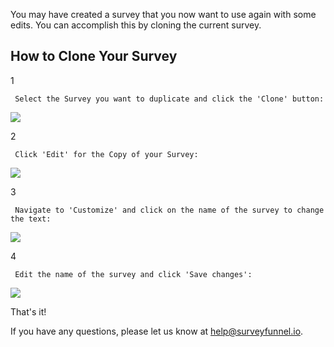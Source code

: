You may have created a survey that you now want to use again with some edits.
You can accomplish this by cloning the current survey.

## How to Clone Your Survey

1

     Select the Survey you want to duplicate and click the 'Clone' button: 

![](https://d33v4339jhl8k0.cloudfront.net/docs/assets/53974d6ce4b0c76107b109d1/images/59691f3e042863033a1b2077/file-bqo9J2t2Zl.png)

2

     Click 'Edit' for the Copy of your Survey: 

![](https://d33v4339jhl8k0.cloudfront.net/docs/assets/53974d6ce4b0c76107b109d1/images/59691fd82c7d3a73488b2020/file-YNriI31oGw.png)

3

     Navigate to 'Customize' and click on the name of the survey to change the text: 

![](https://d33v4339jhl8k0.cloudfront.net/docs/assets/53974d6ce4b0c76107b109d1/images/5969207b2c7d3a73488b2027/file-ZupmyaDrua.png)

4

     Edit the name of the survey and click 'Save changes': 

![](https://d33v4339jhl8k0.cloudfront.net/docs/assets/53974d6ce4b0c76107b109d1/images/596920af042863033a1b207f/file-WOjslKMSFX.png)

That's it!

If you have any questions, please let us know at
[help@surveyfunnel.io](mailto:mailto:help@surveyfunnel.io).

